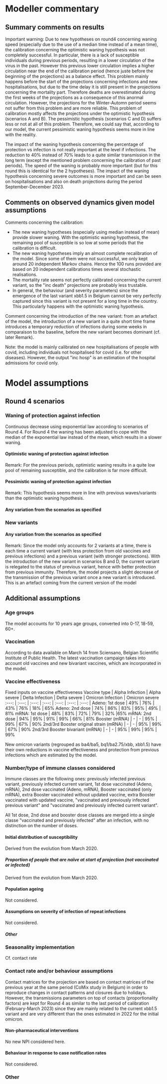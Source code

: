# Modeller commentary

## Summary comments on results
Important warning: Due to new hypotheses on round4 concerning waning speed (especially due to the use of a median time instead of a mean time), the calibration concerning the optimistic waning hypothesis was not completely successful. In particular, there is a lack of susceptible individuals during previous periods, resulting in a lower circulation of the virus in the past. However this previous lower circulation implies a higher circulation near the end of the calibration period (hence juste before the beginning of the projections) as a balance effect. This problem mainly happens before the start of the projections concerning infections and new hospitalisations, but due to the time delay it is still present in the projections concerning the mortality part. Therefore deaths are overestimated during the first weeks of the projections as a consequence of this anormal circulation. However, the projections for the Winter-Automn period seems not suffer from this problem and are more reliable.
This problem of calibration mostly affects the projections under the optimistic hypothesis (scenarios A and B). The pessimistic hypothesis (scenarios C and D) suffers less or not at all of this problem. Therefore, we could say that, according to our model, the current pessimistic waning hypothesis seems more in line with the reality.

The impact of the waning hypothesis concerning the percentage of protection vs infection is not really important at the level if infections. The reduction to 40% instead of 70% leads to a quite similar transmission in the long term (except the mentioned problem concerning the calibration of past periods). The speed of the waning is probably more important (but for this round this is identical for the 2 hypotheses).
The impact of the waning hypothesis concerning severe outcomes is more important and can be seen on hospitalisations and also on death projections during the period September-December 2023.

## Comments on observed dynamics given model assumptions
Comments concerning the calibration:
- The new waning hypotheses (especially using median instead of mean) provide slower waning. With the optimistic waning hypothesis, the remaining pool of susceptible is so low at some periods that the calibration is difficult.
- The new waning hypotheses imply an almost complete recalibration of the model. Since some of them were not successful, we only kept around 20 independent Markov chains. Hence the 100 runs provided are based on 20 independent calibrations times several stochastic realisations.
- The mortality rate seems not perfectly calibrated concerning the current variant, so the "inc death" projections are probably less trustable. 
- In general, the behaviour (and severity parameters) since the emergence of the last variant xbb1.5 in Belgium cannot be very perfectly captured since this variant is not present for a long time in the country. This particularly happens with the optimistic waning hypothesis.

Comment concerning the introduction of the new variant: from an artefact of the model, the introduction of a new variant in a quite short time frame introduces a temporary reduction of infections during some weeks in comparaison to the baseline, before the new variant becomes dominant (cf. later Remark).

Note: the model is mainly calibrated on new hospitalisations of people with covid, including individuals not hospitalised for covid (i.e. for other diseases). However, the output "inc hosp" is an estimation of the hospital admissions for covid only.

# Model assumptions

## Round 4 scenarios

### Waning of protection against infection
Continuous decrease using exponential law according to scenarios of Round 4.
For Round 4 the waning has been adjusted to cope with the median of the exponential law instead of the mean, which results in a slower waning.

#### Optimistic waning of protection against infection 
Remark: For the previous periods, optimistic waning results in a quite low pool of remaining susceptible, and the calibration is far more difficult.

#### Pessimistic waning of protection against infection
Remark: This hypothesis seems more in line with previous waves/variants than the optimistic waning hypothesis.

#### Any variation from the scenarios as specified

### New variants

#### Any variation from the scenarios as specified
Remark: Since the model only accounts for 2 variants at a time, there is each time a current variant (with less protection from old vaccines and previous infections) and a previous variant (with stronger protections). With the introduction of the new variant in scenarios B and D, the current variant is relegated to the status of previous variant, hence with better protection from previous immunity. Therefore, the model projects a slight decrease of the transmission of the previous variant once a new variant is introduced. This is an artefact coming from the current version of the model

## Additional assumptions

### Age groups 
The model accounts for 10 years age groups, converted into 0-17, 18-59, 60+.

### Vaccination
According to data available on March 14 from Sciensano, Belgian Scientific Institute of Public Health. The latest vaccination campaign takes into account old vaccines and new bivariant vaccines, which are incorporated in the model.

### Vaccine effectiveness
Fixed inputs on vaccine effectiveness
Vaccine type | Alpha Infection | Alpha severe | Delta Infection | Delta severe | Omicron Infection | Omicron severe
:---: | :---: | :---: | :---: | :---: | :---: | :---: | 
Adeno: 1st dose | 49% | 76% | 43% | 76% | 18% | 65%
Adeno: 2nd dose | 74% | 86% | 83% | 95% | 49% | 81%
mRNA: 1st dose | 48% | 83% | 72% | 79% | 32% |65%
mRNA: 2nd dose | 94% | 95% | 91% | 99% | 66% | 81%
Booster (mRNA) | - | - | 95% | 99% | 67% | 90%
2nd/3rd Booster original strain (mRNA) | - | - | 95% | 99% | 67% | 90%
2nd/3rd Booster bivariant (mRNA)  | - | - | 95% | 99% | 95% | 99%

New omicron variants (regrouped as ba4/ba5, bq1/ba2.75/xbb, xbb1.5) have their own reductions in vaccine effectiveness and protection from previous infections which are estimated by the model.

### Number/type of immune classes considered
Immune classes are the following ones: previously infected previous variant, previously infected current variant, 1st dose vaccinated (Adeno, mRNA), 2nd dose vaccinated (Adeno, mRNA), Booster vaccinated (only mRNA), extra Booster vaccinated without updated vaccine, extra Booster vaccinated with updated vaccine, "vaccinated and previously infected previous variant" and  "vaccinated and previously infected current variant".

All 1st dose, 2nd dose and booster dose classes are merged into a single classe "vaccinated and previously infected" after an infection, with no distinction on the number of doses.

#### Initial distribution of susceptibility 
Derived from the evolution from March 2020.

##### Proportion of people that are naïve at start of projection (not vaccinated or infected)
Derived from the evolution from March 2020.

#### Population ageing 
Not considered.

#### Assumptions on severity of infection of repeat infections
Not considered.

##### Other

### Seasonality implementation
Cf. contact rate

### Contact rate and/or behaviour assumptions
Contact matrices for the projection are based on contact matrices of the previous year at the same period (CoMix study in Belgium) in order to reproduce changes in contact patterns and closures due to holidays.
However, the transmissions parameters on top of contacts (proportionality factors) are kept for Round 4 as similar to the last period of calibration (February-March 2023) since they are mainly related to the current xbb1.5 variant and are very different than the ones estimated in 2022 for the initial omicron.

#### Non-pharmaceutical interventions
No new NPI considered here.

#### Behaviour in response to case notification rates
Not considered.

### Other
